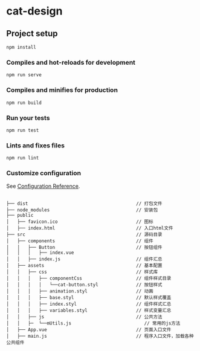 # cat-design

## Project setup
```
npm install
```

### Compiles and hot-reloads for development
```
npm run serve
```

### Compiles and minifies for production
```
npm run build
```

### Run your tests
```
npm run test
```

### Lints and fixes files
```
npm run lint
```

### Customize configuration
See [Configuration Reference](https://cli.vuejs.org/config/).

```

├── dist                                        // 打包文件
├── node_modules                                // 安装包
├── public
│   ├── favicon.ico                             // 图标
│   ├── index.html                              // 入口html文件                
├── src                                         // 源码目录
│   ├── components                              // 组件                           
│   │   ├── Button                              // 按钮组件
│   │   │   ├── index.vue                       
│   │   ├── index.js                            // 组件汇总
│   ├── assets                                  // 基本配置
│   │   ├── css                                 // 样式库
│   │   │   ├── componentCss                    // 组件样式目录
│   │   │   │   └──cat-button.styl              // 按钮样式
│   │   │   ├── animation.styl                  // 动画
│   │   │   ├── base.styl                       // 默认样式覆盖
│   │   │   ├── index.styl                      // 组件样式汇总
│   │   │   ├── variables.styl                  // 样式变量汇总
│   │   ├── js                                  // 公共方法
│   │   ├─  └──mUtils.js                           // 常用的js方法
│   ├── App.vue                                 // 页面入口文件
│   ├── main.js                                 // 程序入口文件，加载各种公共组件

```